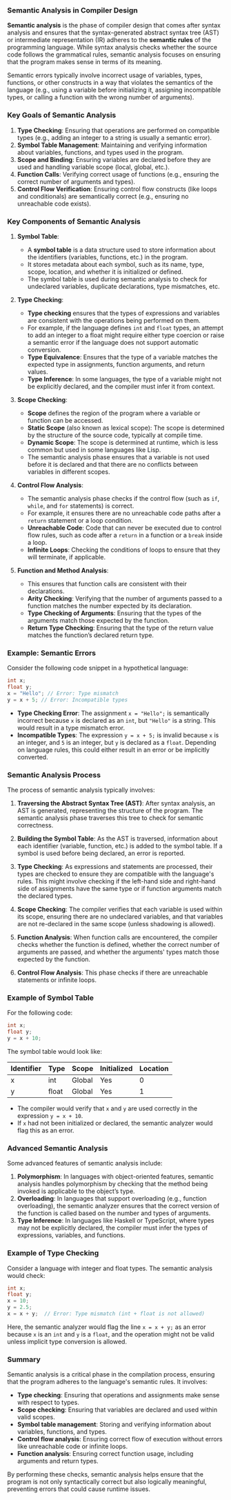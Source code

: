 ### Semantic Analysis in Compiler Design

**Semantic analysis** is the phase of compiler design that comes after syntax analysis and ensures that the syntax-generated abstract syntax tree (AST) or intermediate representation (IR) adheres to the **semantic rules** of the programming language. While syntax analysis checks whether the source code follows the grammatical rules, semantic analysis focuses on ensuring that the program makes sense in terms of its meaning.

Semantic errors typically involve incorrect usage of variables, types, functions, or other constructs in a way that violates the semantics of the language (e.g., using a variable before initializing it, assigning incompatible types, or calling a function with the wrong number of arguments).

### Key Goals of Semantic Analysis

1. **Type Checking**: Ensuring that operations are performed on compatible types (e.g., adding an integer to a string is usually a semantic error).
2. **Symbol Table Management**: Maintaining and verifying information about variables, functions, and types used in the program.
3. **Scope and Binding**: Ensuring variables are declared before they are used and handling variable scope (local, global, etc.).
4. **Function Calls**: Verifying correct usage of functions (e.g., ensuring the correct number of arguments and types).
5. **Control Flow Verification**: Ensuring control flow constructs (like loops and conditionals) are semantically correct (e.g., ensuring no unreachable code exists).

### Key Components of Semantic Analysis

1. **Symbol Table**:
   - A **symbol table** is a data structure used to store information about the identifiers (variables, functions, etc.) in the program.
   - It stores metadata about each symbol, such as its name, type, scope, location, and whether it is initialized or defined.
   - The symbol table is used during semantic analysis to check for undeclared variables, duplicate declarations, type mismatches, etc.

2. **Type Checking**:
   - **Type checking** ensures that the types of expressions and variables are consistent with the operations being performed on them.
   - For example, if the language defines `int` and `float` types, an attempt to add an integer to a float might require either type coercion or raise a semantic error if the language does not support automatic conversion.
   - **Type Equivalence**: Ensures that the type of a variable matches the expected type in assignments, function arguments, and return values.
   - **Type Inference**: In some languages, the type of a variable might not be explicitly declared, and the compiler must infer it from context.

3. **Scope Checking**:
   - **Scope** defines the region of the program where a variable or function can be accessed.
   - **Static Scope** (also known as lexical scope): The scope is determined by the structure of the source code, typically at compile time.
   - **Dynamic Scope**: The scope is determined at runtime, which is less common but used in some languages like Lisp.
   - The semantic analysis phase ensures that a variable is not used before it is declared and that there are no conflicts between variables in different scopes.

4. **Control Flow Analysis**:
   - The semantic analysis phase checks if the control flow (such as `if`, `while`, and `for` statements) is correct.
   - For example, it ensures there are no unreachable code paths after a `return` statement or a loop condition.
   - **Unreachable Code**: Code that can never be executed due to control flow rules, such as code after a `return` in a function or a `break` inside a loop.
   - **Infinite Loops**: Checking the conditions of loops to ensure that they will terminate, if applicable.

5. **Function and Method Analysis**:
   - This ensures that function calls are consistent with their declarations.
   - **Arity Checking**: Verifying that the number of arguments passed to a function matches the number expected by its declaration.
   - **Type Checking of Arguments**: Ensuring that the types of the arguments match those expected by the function.
   - **Return Type Checking**: Ensuring that the type of the return value matches the function’s declared return type.

### Example: Semantic Errors

Consider the following code snippet in a hypothetical language:

```c
int x;
float y;
x = "Hello"; // Error: Type mismatch
y = x + 5; // Error: Incompatible types
```

- **Type Checking Error**: The assignment `x = "Hello";` is semantically incorrect because `x` is declared as an `int`, but `"Hello"` is a string. This would result in a type mismatch error.
- **Incompatible Types**: The expression `y = x + 5;` is invalid because `x` is an integer, and `5` is an integer, but `y` is declared as a `float`. Depending on language rules, this could either result in an error or be implicitly converted.

### Semantic Analysis Process

The process of semantic analysis typically involves:

1. **Traversing the Abstract Syntax Tree (AST)**: After syntax analysis, an AST is generated, representing the structure of the program. The semantic analysis phase traverses this tree to check for semantic correctness.
   
2. **Building the Symbol Table**: As the AST is traversed, information about each identifier (variable, function, etc.) is added to the symbol table. If a symbol is used before being declared, an error is reported.

3. **Type Checking**: As expressions and statements are processed, their types are checked to ensure they are compatible with the language's rules. This might involve checking if the left-hand side and right-hand side of assignments have the same type or if function arguments match the declared types.

4. **Scope Checking**: The compiler verifies that each variable is used within its scope, ensuring there are no undeclared variables, and that variables are not re-declared in the same scope (unless shadowing is allowed).

5. **Function Analysis**: When function calls are encountered, the compiler checks whether the function is defined, whether the correct number of arguments are passed, and whether the arguments' types match those expected by the function.

6. **Control Flow Analysis**: This phase checks if there are unreachable statements or infinite loops.

### Example of Symbol Table

For the following code:

```c
int x;
float y;
y = x + 10;
```

The symbol table would look like:

| Identifier | Type   | Scope    | Initialized | Location |
|------------|--------|----------|-------------|----------|
| x          | int    | Global   | Yes         | 0        |
| y          | float  | Global   | Yes         | 1        |

- The compiler would verify that `x` and `y` are used correctly in the expression `y = x + 10`.
- If `x` had not been initialized or declared, the semantic analyzer would flag this as an error.

### Advanced Semantic Analysis

Some advanced features of semantic analysis include:

1. **Polymorphism**: In languages with object-oriented features, semantic analysis handles polymorphism by checking that the method being invoked is applicable to the object’s type.
2. **Overloading**: In languages that support overloading (e.g., function overloading), the semantic analyzer ensures that the correct version of the function is called based on the number and types of arguments.
3. **Type Inference**: In languages like Haskell or TypeScript, where types may not be explicitly declared, the compiler must infer the types of expressions, variables, and functions.

### Example of Type Checking

Consider a language with integer and float types. The semantic analysis would check:

```c
int x;
float y;
x = 10;
y = 2.5;
x = x + y;  // Error: Type mismatch (int + float is not allowed)
```

Here, the semantic analyzer would flag the line `x = x + y;` as an error because `x` is an `int` and `y` is a `float`, and the operation might not be valid unless implicit type conversion is allowed.

### Summary

Semantic analysis is a critical phase in the compilation process, ensuring that the program adheres to the language's semantic rules. It involves:

- **Type checking**: Ensuring that operations and assignments make sense with respect to types.
- **Scope checking**: Ensuring that variables are declared and used within valid scopes.
- **Symbol table management**: Storing and verifying information about variables, functions, and types.
- **Control flow analysis**: Ensuring correct flow of execution without errors like unreachable code or infinite loops.
- **Function analysis**: Ensuring correct function usage, including arguments and return types.

By performing these checks, semantic analysis helps ensure that the program is not only syntactically correct but also logically meaningful, preventing errors that could cause runtime issues.
